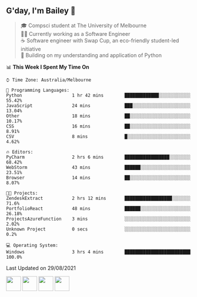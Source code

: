 ## G'day, I'm Bailey 👋

> 🎓 Compsci student at The University of Melbourne <br>
> 👨‍💻 Currently working as a Software Engineer<br>
> ☕️ Software engineer with Swap Cup, an eco-friendly student-led initiative <br>
> 🌱 Building on my understanding and application of Python

<!--START_SECTION:waka-->
📊 **This Week I Spent My Time On** 

```text
⌚︎ Time Zone: Australia/Melbourne

💬 Programming Languages: 
Python                   1 hr 42 mins        █████████████░░░░░░░░░░░░   55.42% 
JavaScript               24 mins             ███░░░░░░░░░░░░░░░░░░░░░░   13.04% 
Other                    18 mins             ██░░░░░░░░░░░░░░░░░░░░░░░   10.17% 
CSS                      16 mins             ██░░░░░░░░░░░░░░░░░░░░░░░   8.91% 
CSV                      8 mins              █░░░░░░░░░░░░░░░░░░░░░░░░   4.62%

🔥 Editors: 
PyCharm                  2 hrs 6 mins        █████████████████░░░░░░░░   68.42% 
WebStorm                 43 mins             ██████░░░░░░░░░░░░░░░░░░░   23.51% 
Browser                  14 mins             ██░░░░░░░░░░░░░░░░░░░░░░░   8.07%

🐱‍💻 Projects: 
ZendeskExtract           2 hrs 12 mins       ██████████████████░░░░░░░   71.6% 
PortfolioReact           48 mins             ██████░░░░░░░░░░░░░░░░░░░   26.18% 
ProjectsAzureFunction    3 mins              ░░░░░░░░░░░░░░░░░░░░░░░░░   2.02% 
Unknown Project          0 secs              ░░░░░░░░░░░░░░░░░░░░░░░░░   0.2%

💻 Operating System: 
Windows                  3 hrs 4 mins        █████████████████████████   100.0%

```


 Last Updated on 29/08/2021
<!--END_SECTION:waka-->

[<img height="40px" src="https://img.icons8.com/ios-filled/2x/linkedin.png">](https://linkedin.com/in/baileybutler1)
[<img height="40px" src="https://img.icons8.com/ios-filled/2x/github.png">](https://github.com/baely)
[<img height="40px" src="https://img.icons8.com/ios-filled/2x/salesforce.png">](https://trailblazer.me/id/baileybutler)
[<img height="40px" src="https://img.icons8.com/ios-filled/2x/instagram.png">](https://instagram.com/bae1y)

